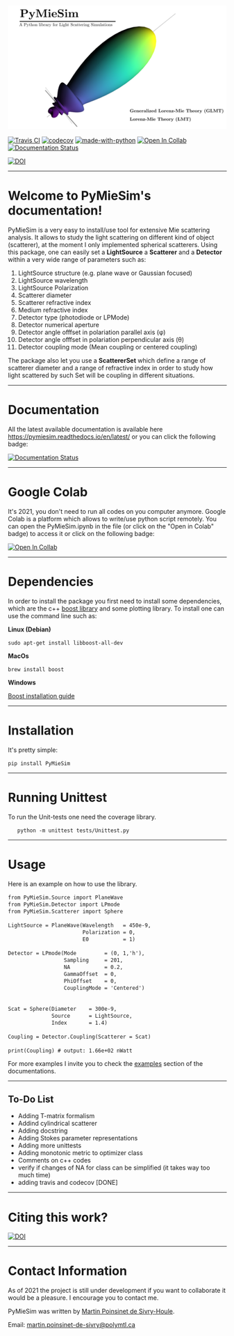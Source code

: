 
![figure](./docs/images/Logo2Use.png)

[![Travis CI](https://img.shields.io/travis/com/MartinPdeS/PyMieSim/master?label=Travis%20CI)](https://travis-ci.com/github/numpy/numpy)
[![codecov](https://codecov.io/gh/MartinPdeS/PyMieSim/branch/master/graph/badge.svg)](https://codecov.io/gh/MartinPdeS/PyMieSim)
[![made-with-python](https://img.shields.io/badge/Made%20with-Python-1f425f.svg)](https://www.python.org/)
[![Open In Collab](https://colab.research.google.com/assets/colab-badge.svg)](https://colab.research.google.com/drive/1FUi_hRUXxCVvkHBY10YE1yR-nTATcDei?usp=sharing)
[![Documentation Status](https://readthedocs.org/projects/pymiesim/badge/?version=latest)](https://pymiesim.readthedocs.io/en/latest/?badge=latest)

[![DOI](https://zenodo.org/badge/DOI/10.5281/zenodo.4556074.svg)](https://doi.org/10.5281/zenodo.4556074)

----
Welcome to PyMieSim's documentation!
====================================



PyMieSim is a very easy to install/use tool for extensive Mie scattering analysis. It allows to study the light scattering
on different kind of object (scatterer), at the moment I only implemented spherical scatterers.
Using this package, one can easily set a **LightSource** a **Scatterer** and a **Detector** within a very wide range of parameters such as:
<ol>
<li>LightSource structure (e.g. plane wave or Gaussian focused)</li>
<li>LightSource wavelength</li>
<li>LightSource Polarization</li>
<li>Scatterer diameter</li>
<li>Scatterer refractive index</li>
<li>Medium refractive index</li>
<li>Detector type (photodiode or LPMode)</li>
<li>Detector numerical aperture</li>
<li>Detector angle offfset in polariation parallel axis (&phi;)</li>
<li>Detector angle offfset in polariation perpendicular axis (&theta;)</li>
<li>Detector coupling mode (Mean coupling or centered coupling)</li>
</ol>


The package also let you use a **ScattererSet** which define a range of scatterer diameter and a range of refractive index
in order to study how light scattered by such Set will be coupling in different situations.


----
Documentation
=============
All the latest available documentation is available here https://pymiesim.readthedocs.io/en/latest/ or you can click the following badge:

[![Documentation Status](https://readthedocs.org/projects/pymiesim/badge/?version=latest)](https://pymiesim.readthedocs.io/en/latest/?badge=latest)


----
Google Colab
============
It's 2021, you don't need to run all codes on you computer anymore. Google Colab is a platform which allows to write/use python script remotely.
You can open the PyMieSim.ipynb in the file (or click on the "Open in Colab" badge) to access it or click on the following badge:

[![Open In Collab](https://colab.research.google.com/assets/colab-badge.svg)](https://colab.research.google.com/drive/1FUi_hRUXxCVvkHBY10YE1yR-nTATcDei?usp=sharing)

----
Dependencies
============
In order to install the package you first need to install some dependencies, which are the c++ [boost library](https://boost.org) and some plotting library. To install one can use the command line such as:

**Linux (Debian)**
```console
sudo apt-get install libboost-all-dev
```

**MacOs**
```console
brew install boost
```


**Windows**

[Boost installation guide](https://www.boost.org/doc/libs/1_62_0/more/getting_started/windows.html)


----
Installation
============
It's pretty simple:
```console
pip install PyMieSim
```

----
Running Unittest
================

To run the Unit-tests one need the coverage library.

```console
   python -m unittest tests/Unittest.py
```


----
Usage
=====
Here is an example on how to use the library.
```console
from PyMieSim.Source import PlaneWave
from PyMieSim.Detector import LPmode
from PyMieSim.Scatterer import Sphere

LightSource = PlaneWave(Wavelength   = 450e-9,
                        Polarization = 0,
                        E0           = 1)

Detector = LPmode(Mode         = (0, 1,'h'),
                  Sampling     = 201,
                  NA           = 0.2,
                  GammaOffset  = 0,
                  PhiOffset    = 0,
                  CouplingMode = 'Centered')


Scat = Sphere(Diameter    = 300e-9,
              Source      = LightSource,
              Index       = 1.4)

Coupling = Detector.Coupling(Scatterer = Scat)

print(Coupling) # output: 1.66e+02 nWatt
```
For more examples I invite you to check the [examples](https://pymiesim.readthedocs.io/en/latest/Examples.html)
section of the documentations.


----
To-Do List
----------

- Adding T-matrix formalism
- Addind cylindrical scatterer
- Adding docstring
- Adding Stokes parameter representations
- Adding more unittests
- Adding monotonic metric to optimizer class
- Comments on c++ codes
- verify if changes of NA for <LPmode> class can be simplified (it takes way too much time)
- adding travis and codecov [DONE]


----
Citing this work?
================

[![DOI](https://zenodo.org/badge/DOI/10.5281/zenodo.4556074.svg)](https://doi.org/10.5281/zenodo.4556074)


----
Contact Information
===================
As of 2021 the project is still under development if you want to collaborate it would be a pleasure. I encourage you to contact me.

PyMieSim was written by [Martin Poinsinet de Sivry-Houle](https://github.com/MartinPdS).

Email: [martin.poinsinet-de-sivry@polymtl.ca](mailto:martin.poinsinet-de-sivry@polymtl.ca?subject=PyMieSim)
